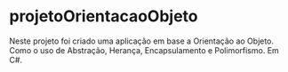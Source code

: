 # projetoOrientacaoObjeto
Neste projeto foi criado uma aplicação em base a Orientação ao Objeto. Como o uso de Abstração, Herança, Encapsulamento e Polimorfismo. Em C#.
